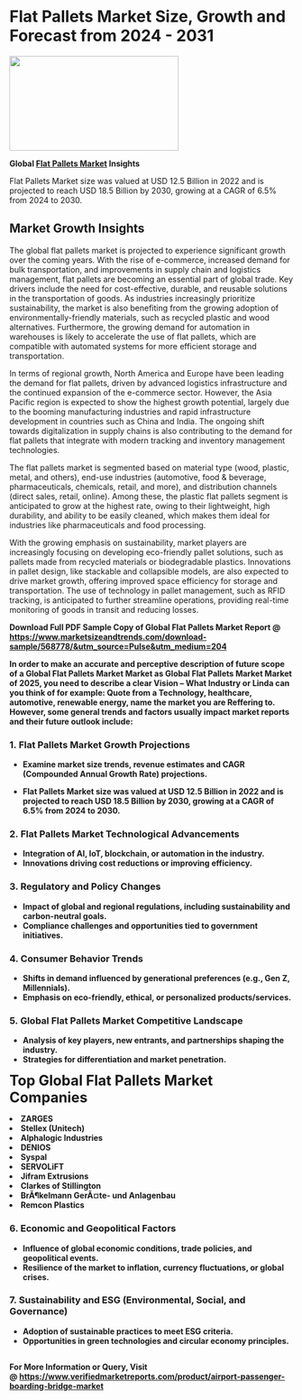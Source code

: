 <H1>Flat Pallets Market Size, Growth and Forecast from 2024 - 2031</H1><img class="aligncenter size-medium wp-image-584254" src="https://thirdeyenews.in/wp-content/uploads/2024/09/Global-Market-Research-300x168.jpeg" alt="" width="300" height="168" /><p><strong>Global&nbsp;<a href="https://www.marketsizeandtrends.com/download-sample/568778/&amp;utm_source=Pulse&amp;utm_medium=204">Flat Pallets Market</a> Insights</strong></p><p>Flat Pallets Market size was valued at USD 12.5 Billion in 2022 and is projected to reach USD 18.5 Billion by 2030, growing at a CAGR of 6.5% from 2024 to 2030.</p><p><h2>Market Growth Insights</h2> <p>The global flat pallets market is projected to experience significant growth over the coming years. With the rise of e-commerce, increased demand for bulk transportation, and improvements in supply chain and logistics management, flat pallets are becoming an essential part of global trade. Key drivers include the need for cost-effective, durable, and reusable solutions in the transportation of goods. As industries increasingly prioritize sustainability, the market is also benefiting from the growing adoption of environmentally-friendly materials, such as recycled plastic and wood alternatives. Furthermore, the growing demand for automation in warehouses is likely to accelerate the use of flat pallets, which are compatible with automated systems for more efficient storage and transportation.</p> <p><strong></strong></p> <p>In terms of regional growth, North America and Europe have been leading the demand for flat pallets, driven by advanced logistics infrastructure and the continued expansion of the e-commerce sector. However, the Asia Pacific region is expected to show the highest growth potential, largely due to the booming manufacturing industries and rapid infrastructure development in countries such as China and India. The ongoing shift towards digitalization in supply chains is also contributing to the demand for flat pallets that integrate with modern tracking and inventory management technologies.</p> <p>The flat pallets market is segmented based on material type (wood, plastic, metal, and others), end-use industries (automotive, food & beverage, pharmaceuticals, chemicals, retail, and more), and distribution channels (direct sales, retail, online). Among these, the plastic flat pallets segment is anticipated to grow at the highest rate, owing to their lightweight, high durability, and ability to be easily cleaned, which makes them ideal for industries like pharmaceuticals and food processing.</p> <p>With the growing emphasis on sustainability, market players are increasingly focusing on developing eco-friendly pallet solutions, such as pallets made from recycled materials or biodegradable plastics. Innovations in pallet design, like stackable and collapsible models, are also expected to drive market growth, offering improved space efficiency for storage and transportation. The use of technology in pallet management, such as RFID tracking, is anticipated to further streamline operations, providing real-time monitoring of goods in transit and reducing losses.</p> <p><strong></p><p><span class=""><strong>Download Full PDF Sample Copy of Global Flat Pallets Market Report</strong> @ <a href="https://www.marketsizeandtrends.com/download-sample/568778/&amp;utm_source=Pulse&amp;utm_medium=204" target="_blank">https://www.marketsizeandtrends.com/download-sample/568778/&amp;utm_source=Pulse&amp;utm_medium=204</a></span></p><p>In order to make an accurate and perceptive description of future scope of a Global&nbsp;Flat Pallets Market Market as Global&nbsp;Flat Pallets Market Market of 2025, you need to describe a clear Vision &ndash; What Industry or Linda can you think of for example: Quote from a Technology, healthcare, automotive, renewable energy, name the market you are Reffering to. However, some general trends and factors usually impact market reports and their future outlook include:</p><h3>1.&nbsp;<strong>Flat Pallets Market Growth Projections</strong></h3><ul><li>Examine market size trends, revenue estimates and CAGR (Compounded Annual Growth Rate) projections.</li><li><p>Flat Pallets Market size was valued at USD 12.5 Billion in 2022 and is projected to reach USD 18.5 Billion by 2030, growing at a CAGR of 6.5% from 2024 to 2030.</p></li></ul><h3>2.&nbsp;<strong>Flat Pallets Market Technological Advancements</strong></h3><ul><li>Integration of AI, IoT, blockchain, or automation in the industry.</li><li>Innovations driving cost reductions or improving efficiency.</li></ul><h3>3.&nbsp;<strong>Regulatory and Policy Changes</strong></h3><ul><li>Impact of global and regional regulations, including sustainability and carbon-neutral goals.</li><li>Compliance challenges and opportunities tied to government initiatives.</li></ul><h3>4.&nbsp;<strong>Consumer Behavior Trends</strong></h3><ul><li>Shifts in demand influenced by generational preferences (e.g., Gen Z, Millennials).</li><li>Emphasis on eco-friendly, ethical, or personalized products/services.</li></ul><h3>5.&nbsp;<strong>Global Flat Pallets Market Competitive Landscape</strong></h3><ul><li>Analysis of key players, new entrants, and partnerships shaping the industry.</li><li>Strategies for differentiation and market penetration.</li></ul><p data-pm-slice="1 1 []"><span style="color: inherit; font-family: inherit; font-size: 25px;">Top Global Flat Pallets Market Companies</span></p><div class="" data-test-id=""><p><li>ZARGES</li><li> Stellex (Unitech)</li><li> Alphalogic Industries</li><li> DENIOS</li><li> Syspal</li><li> SERVOLiFT</li><li> Jifram Extrusions</li><li> Clarkes of Stillington</li><li> BrÃ¶kelmann GerÃ¤te- und Anlagenbau</li><li> Remcon Plastics</li></p></div><h3>6.&nbsp;<strong>Economic and Geopolitical Factors</strong></h3><ul><li>Influence of global economic conditions, trade policies, and geopolitical events.</li><li>Resilience of the market to inflation, currency fluctuations, or global crises.</li></ul><h3>7.&nbsp;<strong>Sustainability and ESG (Environmental, Social, and Governance)</strong></h3><ul><li>Adoption of sustainable practices to meet ESG criteria.</li><li>Opportunities in green technologies and circular economy principles.</li></ul><h2><strong style="font-size: 14px;">For More Information or Query, Visit @&nbsp;</strong><a style="background-color: #ffffff; font-size: 14px;" href="https://www.marketsizeandtrends.com/report/flat-pallets-market/" target="_blank">https://www.verifiedmarketreports.com/product/airport-passenger-boarding-bridge-market</a></h2>
